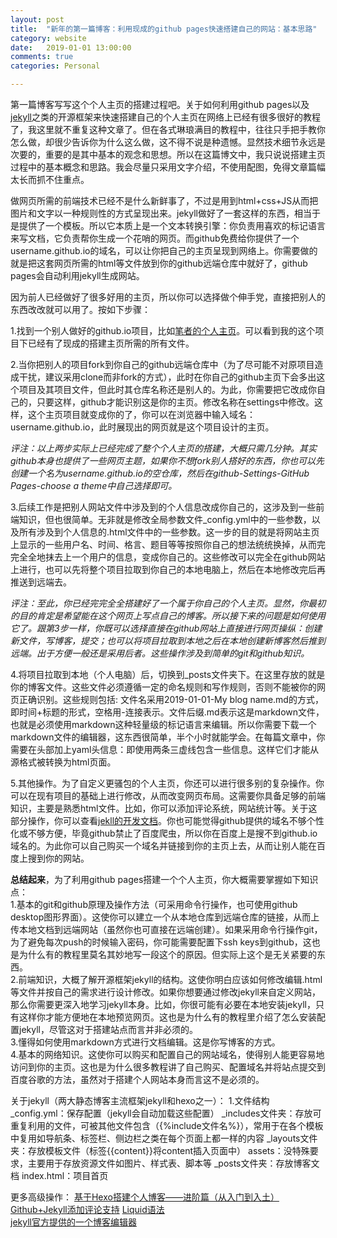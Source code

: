 ```yaml
---
layout: post
title:  "新年的第一篇博客：利用现成的github pages快速搭建自己的网站：基本思路"
category: website
date:   2019-01-01 13:00:00
comments: true
categories: Personal

---  
```


第一篇博客写写这个个人主页的搭建过程吧。关于如何利用github pages以及[jekyll](https://www.jekyll.com.cn/)之类的开源框架来快速搭建自己的个人主页在网络上已经有很多很好的教程了，我这里就不重复这种文章了。但在各式琳琅满目的教程中，往往只手把手教你怎么做，却很少告诉你为什么这么做，这不得不说是种遗憾。显然技术细节永远是次要的，重要的是其中基本的观念和思想。所以在这篇博文中，我只说说搭建主页过程中的基本概念和思路。我会尽量只采用文字介绍，不使用配图，免得文章篇幅太长而抓不住重点。  

做网页所需的前端技术已经不是什么新鲜事了，不过是用到html+css+JS从而把图片和文字以一种规则性的方式呈现出来。jekyll做好了一套这样的东西，相当于是提供了一个模板。所以它本质上是一个文本转换引擎：你负责用喜欢的标记语言来写文档，它负责帮你生成一个花哨的网页。而github免费给你提供了一个username.github.io的域名，可以让你把自己的主页呈现到网络上。你需要做的就是把这套网页所需的html等文件放到你的github远端仓库中就好了，github pages会自动利用jekyll生成网站。  

因为前人已经做好了很多好用的主页，所以你可以选择做个伸手党，直接把别人的东西改改就可以用了。按如下步骤：

1.找到一个别人做好的github.io项目，比如[笔者的个人主页](http://github.com/2012ZGZYY/2012ZGZYY.github.io/)。可以看到我的这个项目下已经有了现成的搭建主页所需的所有文件。

2.当你把别人的项目fork到你自己的github远端仓库中（为了尽可能不对原项目造成干扰，建议采用clone而非fork的方式），此时在你自己的github主页下会多出这个项目及其项目文件，但此时其仓库名称还是别人的。为此，你需要把它改成你自己的，只要这样，github才能识别这是你的主页。修改名称在settings中修改。这样，这个主页项目就变成你的了，你可以在浏览器中输入域名：username.github.io，此时展现出的网页就是这个项目设计的主页。

  *评注：以上两步实际上已经完成了整个个人主页的搭建，大概只需几分钟。其实github本身也提供了一些网页主题，如果你不想fork别人搭好的东西，你也可以先创建一个名为username.github.io的空仓库，然后在github-Settings-GitHub Pages-choose a theme中自己选择即可。*

3.后续工作是把别人网站文件中涉及到的个人信息改成你自己的，这涉及到一些前端知识，但也很简单。无非就是修改全局参数文件_config.yml中的一些参数，以及所有涉及到个人信息的.html文件中的一些参数。这一步的目的就是将网站主页上显示的一些用户名、时间、格言、题目等等按照你自己的想法统统换掉，从而完完全全地抹去上一个用户的信息，变成你自己的。这些修改可以完全在github网站上进行，也可以先将整个项目拉取到你自己的本地电脑上，然后在本地修改完后再推送到远端去。

  *评注：至此，你已经完完全全搭建好了一个属于你自己的个人主页。显然，你最初的目的肯定是希望能在这个网页上写点自己的博客。所以接下来的问题是如何使用它了。跟第3步一样，你既可以选择直接在github网站上直接进行网页操纵：创建新文件，写博客，提交；也可以将项目拉取到本地之后在本地创建新博客然后推到远端。出于方便一般还是采用后者。这些操作涉及到简单的git和github知识。*

4.将项目拉取到本地（个人电脑）后，切换到_posts文件夹下。在这里存放的就是你的博客文件。这些文件必须遵循一定的命名规则和写作规则，否则不能被你的网页正确识别。这些规则包括: 文件名采用2019-01-01-My blog name.md的方式，即时间+标题的形式，空格用-连接表示。文件后缀.md表示这是markdown文件，也就是必须使用markdown这种轻量级的标记语言来编辑。所以你需要下载一个markdown文件的编辑器，这东西很简单，半个小时就能学会。在每篇文章中，你需要在头部加上yaml头信息：即使用两条三虚线包含一些信息。这样它们才能从源格式被转换为html页面。

5.其他操作。为了自定义更骚包的个人主页，你还可以进行很多别的复杂操作。你可以在现有项目的基础上进行修改，从而改变网页布局。这需要你具备足够的前端知识，主要是熟悉html文件。比如，你可以添加评论系统，网站统计等。关于这部分操作，你可以查看[jekll的开发文档](https://www.jekyll.com.cn/)。你也可能觉得github提供的域名不够个性化或不够方便，毕竟github禁止了百度爬虫，所以你在百度上是搜不到github.io域名的。为此你可以自己购买一个域名并链接到你的主页上去，从而让别人能在百度上搜到你的网站。

**总结起来**，为了利用github pages搭建一个个人主页，你大概需要掌握如下知识点：  
1.基本的git和github原理及操作方法（可采用命令行操作，也可使用github desktop图形界面）。这使你可以建立一个从本地仓库到远端仓库的链接，从而上传本地文档到远端网站（虽然你也可直接在远端创建）。如果采用命令行操作git，为了避免每次push的时候输入密码，你可能需要配置下ssh keys到github，这也是为什么有的教程里莫名其妙地写一段这个的原因。但实际上这个是无关紧要的东西。  
2.前端知识，大概了解开源框架jekyll的结构。这使你明白应该如何修改编辑.html等文件并按自己的需求进行设计修改。如果你想要通过修改jekyll来自定义网站，那么你需要更深入地学习jekyll本身。比如，你很可能有必要在本地安装jekyll，只有这样你才能方便地在本地预览网页。这也是为什么有的教程里介绍了怎么安装配置jekyll，尽管这对于搭建站点而言并非必须的。    
3.懂得如何使用markdown方式进行文档编辑。这是你写博客的方式。  
4.基本的网络知识。这使你可以购买和配置自己的网站域名，使得别人能更容易地访问到你的主页。这也是为什么很多教程讲了自己购买、配置域名并将站点提交到百度谷歌的方法，虽然对于搭建个人网站本身而言这不是必须的。  

关于jekyll（两大静态博客主流框架jekyll和hexo之一）：
1.文件结构
_config.yml：保存配置（jekyll会自动加载这些配置）
_includes文件夹：存放可重复利用的文件，可被其他文件包含（{%include文件名%}），常用于在各个模板中复用如导航条、标签栏、侧边栏之类在每个页面上都一样的内容
_layouts文件夹：存放模板文件（标签{{content}}将content插入页面中）
assets：没特殊要求，主要用于存放资源文件如图片、样式表、脚本等
_posts文件夹：存放博客文档
index.html：项目首页

更多高级操作：
[基于Hexo搭建个人博客——进阶篇（从入门到入土）](https://yangbingdong.com/2017/build-blog-hexo-advanced/)  
[Github+Jekyll添加评论支持](http://blog.csdn.net/ljinddlj/artical/details/52273652?utm_source=blogxgwz1)
[Liquid语法](https://www.jianshu.com/p/4224b8ea0ec0)  
[jekyll官方提供的一个博客编辑器](http://jekyllwriter.com/)  

  


